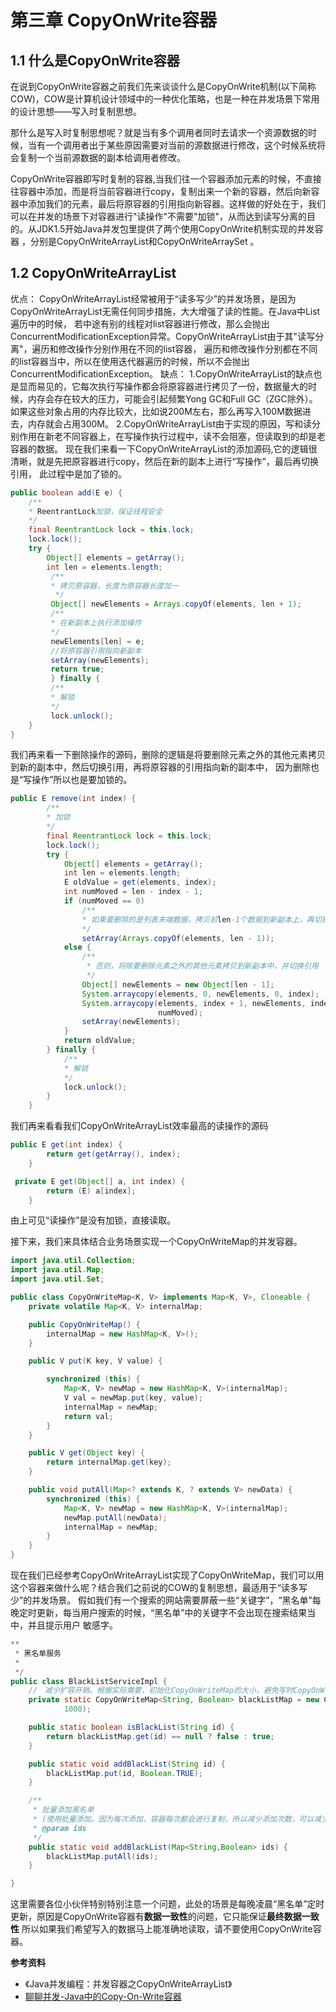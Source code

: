 # 第三章 CopyOnWrite容器

## 1.1 什么是CopyOnWrite容器
在说到CopyOnWrite容器之前我们先来谈谈什么是CopyOnWrite机制(以下简称COW)，COW是计算机设计领域中的一种优化策略，也是一种在并发场景下常用的设计思想——写入时复制思想。

那什么是写入时复制思想呢？就是当有多个调用者同时去请求一个资源数据的时候，当有一个调用者出于某些原因需要对当前的源数据进行修改，这个时候系统将会复制一个当前源数据的副本给调用者修改。	

CopyOnWrite容器即写时复制的容器,当我们往一个容器添加元素的时候，不直接往容器中添加，而是将当前容器进行copy，复制出来一个新的容器，然后向新容器中添加我们的元素，最后将原容器的引用指向新容器。这样做的好处在于，我们可以在并发的场景下对容器进行"读操作"不需要"加锁"，从而达到读写分离的目的。从JDK1.5开始Java并发包里提供了两个使用CopyOnWrite机制实现的并发容器 ，分别是CopyOnWriteArrayList和CopyOnWriteArraySet 。

## 1.2 CopyOnWriteArrayList
优点：
CopyOnWriteArrayList经常被用于“读多写少”的并发场景，是因为CopyOnWriteArrayList无需任何同步措施，大大增强了读的性能。在Java中List遍历中的时候，
若中途有别的线程对list容器进行修改，那么会抛出ConcurrentModificationException异常。CopyOnWriteArrayList由于其"读写分离"，遍历和修改操作分别作用在不同的list容器，
遍历和修改操作分别都在不同的list容器当中，所以在使用迭代器遍历的时候，所以不会抛出ConcurrentModificationException。
缺点：
1.CopyOnWriteArrayList的缺点也是显而易见的，它每次执行写操作都会将原容器进行拷贝了一份，数据量大的时候，内存会存在较大的压力，可能会引起频繁Yong GC和Full GC（ZGC除外）。
如果这些对象占用的内存比较大，比如说200M左右，那么再写入100M数据进去，内存就会占用300M。
2.CopyOnWriteArrayList由于实现的原因，写和读分别作用在新老不同容器上，在写操作执行过程中，读不会阻塞，但读取到的却是老容器的数据。
现在我们来看一下CopyOnWriteArrayList的添加源码,它的逻辑很清晰，就是先把原容器进行copy，然后在新的副本上进行“写操作”，最后再切换引用，
此过程中是加了锁的。

~~~java
public boolean add(E e) {
    /**
    * ReentrantLock加锁，保证线程安全
    */
    final ReentrantLock lock = this.lock;
    lock.lock();
    try {
        Object[] elements = getArray();
        int len = elements.length;
         /**
         * 拷贝原容器，长度为原容器长度加一
          */
         Object[] newElements = Arrays.copyOf(elements, len + 1);
         /**
         * 在新副本上执行添加操作
         */
         newElements[len] = e;
         //将原容器引用指向新副本
         setArray(newElements);
         return true;
         } finally {
         /**
         * 解锁
         */
         lock.unlock();
    }
}
~~~        
我们再来看一下删除操作的源码，删除的逻辑是将要删除元素之外的其他元素拷贝到新的副本中，然后切换引用，再将原容器的引用指向新的副本中，
因为删除也是“写操作”所以也是要加锁的。 
~~~java
public E remove(int index) {
        /**
        * 加锁
        */
        final ReentrantLock lock = this.lock;
        lock.lock();
        try {
            Object[] elements = getArray();
            int len = elements.length;
            E oldValue = get(elements, index);
            int numMoved = len - index - 1;
            if (numMoved == 0)
                /**
                * 如果要删除的是列表末端数据，拷贝前len-1个数据到新副本上，再切换引用
                */
                setArray(Arrays.copyOf(elements, len - 1));
            else {
                /**
                 * 否则，将除要删除元素之外的其他元素拷贝到新副本中，并切换引用
                 */
                Object[] newElements = new Object[len - 1];
                System.arraycopy(elements, 0, newElements, 0, index);
                System.arraycopy(elements, index + 1, newElements, index,
                                 numMoved);
                setArray(newElements);
            }
            return oldValue;
        } finally {
            /**
            * 解锁
            */
            lock.unlock();
        }
    }
~~~   
我们再来看看我们CopyOnWriteArrayList效率最高的读操作的源码
~~~java
public E get(int index) {
        return get(getArray(), index);
    }
~~~
~~~java
 private E get(Object[] a, int index) {
        return (E) a[index];
    }
~~~
由上可见“读操作”是没有加锁，直接读取。


接下来，我们来具体结合业务场景实现一个CopyOnWriteMap的并发容器。

~~~java
import java.util.Collection;
import java.util.Map;
import java.util.Set;

public class CopyOnWriteMap<K, V> implements Map<K, V>, Cloneable {
    private volatile Map<K, V> internalMap;

    public CopyOnWriteMap() {
        internalMap = new HashMap<K, V>();
    }

    public V put(K key, V value) {

        synchronized (this) {
            Map<K, V> newMap = new HashMap<K, V>(internalMap);
            V val = newMap.put(key, value);
            internalMap = newMap;
            return val;
        }
    }

    public V get(Object key) {
        return internalMap.get(key);
    }

    public void putAll(Map<? extends K, ? extends V> newData) {
        synchronized (this) {
            Map<K, V> newMap = new HashMap<K, V>(internalMap);
            newMap.putAll(newData);
            internalMap = newMap;
        }
    }
}
~~~
现在我们已经参考CopyOnWriteArrayList实现了CopyOnWriteMap，我们可以用这个容器来做什么呢？结合我们之前说的COW的复制思想，最适用于“读多写少”的并发场景。
假如我们有一个搜索的网站需要屏蔽一些“关键字”，“黑名单”每晚定时更新，每当用户搜索的时候，“黑名单”中的关键字不会出现在搜索结果当中，并且提示用户
敏感字。
~~~java
**
 * 黑名单服务
 *
 */
public class BlackListServiceImpl {
    //　减少扩容开销。根据实际需要，初始化CopyOnWriteMap的大小，避免写时CopyOnWriteMap扩容的开销。
    private static CopyOnWriteMap<String, Boolean> blackListMap = new CopyOnWriteMap<String, Boolean>(
            1000);

    public static boolean isBlackList(String id) {
        return blackListMap.get(id) == null ? false : true;
    }

    public static void addBlackList(String id) {
        blackListMap.put(id, Boolean.TRUE);
    }

    /**
     * 批量添加黑名单
     * (使用批量添加。因为每次添加，容器每次都会进行复制，所以减少添加次数，可以减少容器的复制次数。如使用上面代码里的addBlackList方法)
     * @param ids
     */
    public static void addBlackList(Map<String,Boolean> ids) {
        blackListMap.putAll(ids);
    }

}
~~~
这里需要各位小伙伴特别特别注意一个问题，此处的场景是每晚凌晨“黑名单”定时更新，原因是CopyOnWrite容器有**数据一致性**的问题，它只能保证**最终数据一致性**
所以如果我们希望写入的数据马上能准确地读取，请不要使用CopyOnWrite容器。
    


**参考资料**

- 《Java并发编程：并发容器之CopyOnWriteArrayList》
- [聊聊并发-Java中的Copy-On-Write容器](http://ifeve.com/java-copy-on-write/)
